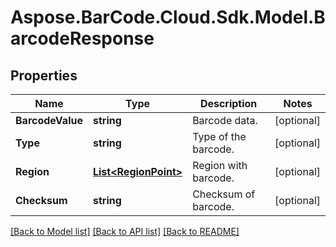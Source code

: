 # Aspose.BarCode.Cloud.Sdk.Model.BarcodeResponse
## Properties

Name | Type | Description | Notes
------------ | ------------- | ------------- | -------------
**BarcodeValue** | **string** | Barcode data.  | [optional] 
**Type** | **string** | Type of the barcode.  | [optional] 
**Region** | [**List&lt;RegionPoint&gt;**](RegionPoint.md) | Region with barcode.  | [optional] 
**Checksum** | **string** | Checksum of barcode.  | [optional] 

[[Back to Model list]](../README.md#documentation-for-models) [[Back to API list]](../README.md#documentation-for-api-endpoints) [[Back to README]](../README.md)

